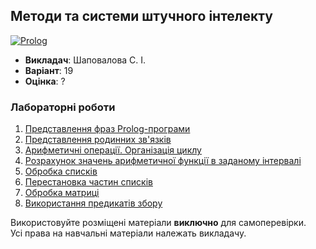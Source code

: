 ## Методи та системи штучного інтелекту

[![Prolog](https://img.shields.io/badge/Prolog-darkred?style=for-the-badge&logo=bower&logoColor=white)](#)

- **Викладач**: Шаповалова С. І.
- **Варіант**: 19
- **Оцінка**: ?

### Лабораторні роботи
  1. [Представлення фраз Prolog-програми](./Lab1/)
  2. [Представлення родинних зв'язків](./Lab2/)
  3. [Арифметичні операції. Організація циклу](./Lab3/)
  4. [Розрахунок значень арифметичної функції в заданому інтервалі](./Lab4/)
  5. [Обробка списків](./Lab5/)
  6. [Перестановка частин списків](./Lab6/)
  7. [Обробка матриці](./Lab7/)
  8. [Використання предикатів збору](./Lab8/)

Використовуйте розміщені матеріали **виключно** для самоперевірки. <br>
Усі права на навчальні матеріали належать викладачу.